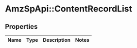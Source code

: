 # AmzSpApi::ContentRecordList

## Properties
Name | Type | Description | Notes
------------ | ------------- | ------------- | -------------


